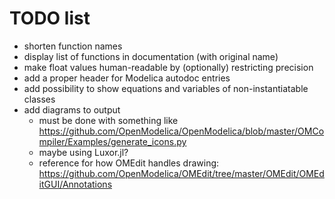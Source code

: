 # TODO list

* shorten function names
* display list of functions in documentation (with original name)
* make float values human-readable by (optionally) restricting precision
* add a proper header for Modelica autodoc entries
* add possibility to show equations and variables of non-instantiatable classes
* add diagrams to output
  * must be done with something like https://github.com/OpenModelica/OpenModelica/blob/master/OMCompiler/Examples/generate_icons.py
  * maybe using Luxor.jl?
  * reference for how OMEdit handles drawing: https://github.com/OpenModelica/OMEdit/tree/master/OMEdit/OMEditGUI/Annotations
